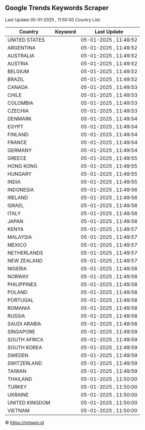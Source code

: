 
## Google Trends Keywords Scraper

Last Update 05-01-2025 , 11:50:00
Country List:

| Country | Keyword | Last Update |
| --- | --- | --- |
| UNITED STATES |  | 05-01-2025 , 11:49:52 |
| ARGENTINA |  | 05-01-2025 , 11:49:52 |
| AUSTRALIA |  | 05-01-2025 , 11:49:52 |
| AUSTRIA |  | 05-01-2025 , 11:49:52 |
| BELGIUM |  | 05-01-2025 , 11:49:52 |
| BRAZIL |  | 05-01-2025 , 11:49:52 |
| CANADA |  | 05-01-2025 , 11:49:53 |
| CHILE |  | 05-01-2025 , 11:49:53 |
| COLOMBIA |  | 05-01-2025 , 11:49:53 |
| CZECHIA |  | 05-01-2025 , 11:49:53 |
| DENMARK |  | 05-01-2025 , 11:49:54 |
| EGYPT |  | 05-01-2025 , 11:49:54 |
| FINLAND |  | 05-01-2025 , 11:49:54 |
| FRANCE |  | 05-01-2025 , 11:49:54 |
| GERMANY |  | 05-01-2025 , 11:49:54 |
| GREECE |  | 05-01-2025 , 11:49:55 |
| HONG KONG |  | 05-01-2025 , 11:49:55 |
| HUNGARY |  | 05-01-2025 , 11:49:55 |
| INDIA |  | 05-01-2025 , 11:49:55 |
| INDONESIA |  | 05-01-2025 , 11:49:56 |
| IRELAND |  | 05-01-2025 , 11:49:56 |
| ISRAEL |  | 05-01-2025 , 11:49:56 |
| ITALY |  | 05-01-2025 , 11:49:56 |
| JAPAN |  | 05-01-2025 , 11:49:56 |
| KENYA |  | 05-01-2025 , 11:49:57 |
| MALAYSIA |  | 05-01-2025 , 11:49:57 |
| MEXICO |  | 05-01-2025 , 11:49:57 |
| NETHERLANDS |  | 05-01-2025 , 11:49:57 |
| NEW ZEALAND |  | 05-01-2025 , 11:49:57 |
| NIGERIA |  | 05-01-2025 , 11:49:58 |
| NORWAY |  | 05-01-2025 , 11:49:58 |
| PHILIPPINES |  | 05-01-2025 , 11:49:58 |
| POLAND |  | 05-01-2025 , 11:49:58 |
| PORTUGAL |  | 05-01-2025 , 11:49:58 |
| ROMANIA |  | 05-01-2025 , 11:49:58 |
| RUSSIA |  | 05-01-2025 , 11:49:58 |
| SAUDI ARABIA |  | 05-01-2025 , 11:49:58 |
| SINGAPORE |  | 05-01-2025 , 11:49:59 |
| SOUTH AFRICA |  | 05-01-2025 , 11:49:59 |
| SOUTH KOREA |  | 05-01-2025 , 11:49:59 |
| SWEDEN |  | 05-01-2025 , 11:49:59 |
| SWITZERLAND |  | 05-01-2025 , 11:49:59 |
| TAIWAN |  | 05-01-2025 , 11:49:59 |
| THAILAND |  | 05-01-2025 , 11:50:00 |
| TURKEY |  | 05-01-2025 , 11:50:00 |
| UKRAINE |  | 05-01-2025 , 11:50:00 |
| UNITED KINGDOM |  | 05-01-2025 , 11:50:00 |
| VIETNAM |  | 05-01-2025 , 11:50:00 |

© https://imtaqin.id

